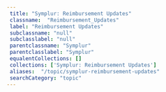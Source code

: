 ```yaml
--- 
 title: "Symplur: Reimbursement Updates" 
 classname:  "Reimbursement_Updates" 
 label: "Reimbursement Updates" 
 subclassname: "null" 
 subclasslabel: "null" 
 parentclassname: "Symplur" 
 parentclasslabel: "Symplur" 
 equalentCollections: [] 
 collections: ['Symplur: Reimbursement Updates']
 aliases:  "/topic/symplur-reimbursement-updates"  
 searchCategory: "topic" 
---
```

